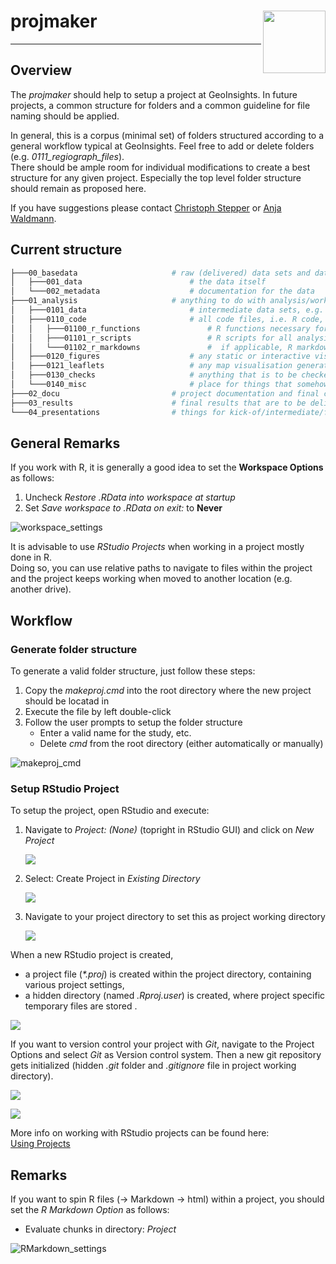 # projmaker <img align="right" width="100" height="100" src="http://www.fillmurray.com/100/100">
---

## Overview

The _projmaker_ should help to setup a project at GeoInsights.
In future projects, a common structure for folders and a common guideline for file naming should be applied.

In general, this is a corpus (minimal set) of folders structured according to a general workflow typical at GeoInsights.
Feel free to add or delete folders (e.g. *0111_regiograph_files*).  
There should be ample room for individual modifications to create a best structure for any given project.
Especially the top level folder structure should remain as proposed here.

If you have suggestions please contact [Christoph Stepper](mailto:christoph.stepper@gfk.com) or [Anja Waldmann](mailto:anja.waldmann@gfk.com).

## Current structure

[//]: # (run in cmd: tree /f and copy output from cmd)


```bash
├───00_basedata						# raw (delivered) data sets and data documentation; input only - i.e. never to be overwridden!
│   ├───001_data						# the data itself
│   └───002_metadata					# documentation for the data
├───01_analysis						# anything to do with analysis/work-in-progress
│   ├───0101_data						# intermediate data sets, e.g. results from individual analysis modules (tip: name subfolders corresponding to your R-scripts and save your data)
│   ├───0110_code						# all code files, i.e. R code, py code, SAS code, etc.
│   │   ├───01100_r_functions				# R functions necessary for projects (longer than a 3-liner), but not worth to be put into a GIpackage; sourced within scripts to avoid code repetition	
│   │   ├───01101_r_scripts					# R scripts for all analysis steps/modules, named in a comprehensible way (tip: number scrips in the order they need to be executed)	
│   │   └───01102_r_markdowns				#  if applicable, R markdown files (eg. for documentations etc.)
│   ├───0120_figures					# any static or interactive visualisations generated during the analysis
│   ├───0121_leaflets					# any map visualisation generated during the analysis
│   ├───0130_checks						# anything that is to be checked by people other than the analysis author, e.g. excel comparison files in purchasing power
│   └───0140_misc						# place for things that somehow do not fit into any of the above, e.g. colour definitions for logos
├───02_docu							# project documentation and final checks (Checkliste)
├───03_results						# final results that are to be delivered to the client or that are to be pushed to our official products
└───04_presentations				# things for kick-of/intermediate/final presentations
```


## General Remarks

If you work with R, it is generally a good idea to set the __Workspace Options__ as follows:

1. Uncheck _Restore .RData into workspace at startup_
2. Set _Save workspace to .RData on exit:_ to __Never__

![workspace_settings](figures/workspace_settings_RStudio.png)	

It is advisable to use _RStudio Projects_ when working in a project mostly done in R.  
Doing so, you can use relative paths to navigate to files within the project and the project keeps working when moved to another location (e.g. another drive).

## Workflow

### Generate folder structure

To generate a valid folder structure, just follow these steps:

1. Copy the *makeproj.cmd* into the root directory where the new project should be locatad in
2. Execute the file by left double-click
3. Follow the user prompts to setup the folder structure
	+ Enter a valid name for the study, etc.
	+ Delete *cmd* from the root directory (either automatically or manually)

![makeproj_cmd](figures/makeproj_cmd.png)
	
### Setup RStudio Project

To setup the project, open RStudio and execute:

1. Navigate to _Project: (None)_ (topright in RStudio GUI) and click on _New Project_

	![](figures/proj_1.png)
	
2. Select: Create Project in _Existing Directory_

	![](figures/proj_2.png)

3. Navigate to your project directory to set this as project working directory

	![](figures/proj_3.png)
	
When a new RStudio project is created,
* a project file (_*.proj_) is created within the project directory, containing various project settings,
* a hidden directory (named _.Rproj.user_) is created, where project specific temporary files are stored .

![](figures/proj_4.png)

If you want to version control your project with _Git_, navigate to the Project Options and select _Git_ as Version control system. 
Then a new git repository gets initialized (hidden _.git_ folder and _.gitignore_ file in project working directory).

![](figures/project_options_1.png)

![](figures/project_options_2.png)

More info on working with RStudio projects can be found here:  
[Using Projects](https://support.rstudio.com/hc/en-us/articles/200526207-Using-Projects)

## Remarks

If you want to spin R files (-> Markdown -> html) within a project, you should set the _R Markdown Option_ as follows:
* Evaluate chunks in directory: _Project_
 
![RMarkdown_settings](figures/RMarkdown_settings_RStudio.png)



